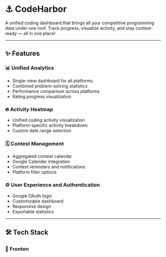 # ⚓ CodeHarbor

A unified coding dashboard that brings all your competitive programming data under one roof. Track progress, visualize activity, and stay contest-ready — all in one place!

---

## ✨ Features

### 📊 Unified Analytics
- Single-view dashboard for all platforms
- Combined problem-solving statistics
- Performance comparison across platforms
- Rating progress visualization

### 🔥 Activity Heatmap
- Unified coding activity visualization
- Platform-specific activity breakdown
- Custom date range selection

### 🗓 Contest Management
- Aggregated contest calendar
- Google Calendar integration
- Contest reminders and notifications
- Platform filter options

### ⚙️ User Experience and Authentication
- Google OAuth login
- Customizable dashboard
- Responsive design
- Exportable statistics

---

## 🛠 Tech Stack

### 🔷 Fronten

